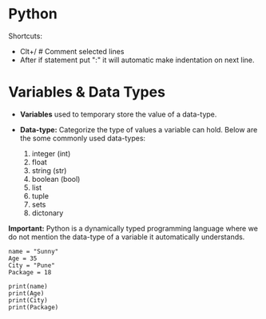 # Python

Shortcuts:

* Clt+/      # Comment selected lines
* After if statement put ":" it will automatic make indentation on next line.



# Variables & Data Types

* **Variables** used to temporary store the value of a data-type. 

* **Data-type:** Categorize the type of values a variable can hold. Below are the some commonly used data-types:
  
  1. integer (int)
  2. float
  3. string (str)
  4. boolean (bool)
  5. list
  6. tuple
  7. sets
  8. dictonary
  
 **Important:** Python is a dynamically typed programming language where we do not mention the data-type of a variable it automatically understands.

    name = "Sunny"
    Age = 35
    City = "Pune"
    Package = 18

    print(name)
    print(Age)
    print(City)
    print(Package)

  

 


